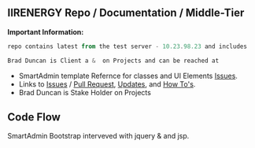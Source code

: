 ## IIRENERGY Repo / Documentation / Middle-Tier
**Important Information:**
```powershell
repo contains latest from the test server - 10.23.98.23 and includes
```
```powershell
Brad Duncan is Client a &  on Projects and can be reached at 
```

- SmartAdmin template Refernce for classes and UI Elements [Issues](www.github.com). 
- Links to [Issues](www.github.com) / [Pull Request](www.github.com), [Updates](www.github.com), and [How To's](www.github.com). 
- Brad Duncan is Stake Holder on Projects

## Code Flow
SmartAdmin Bootstrap interveved with jquery & and jsp.









